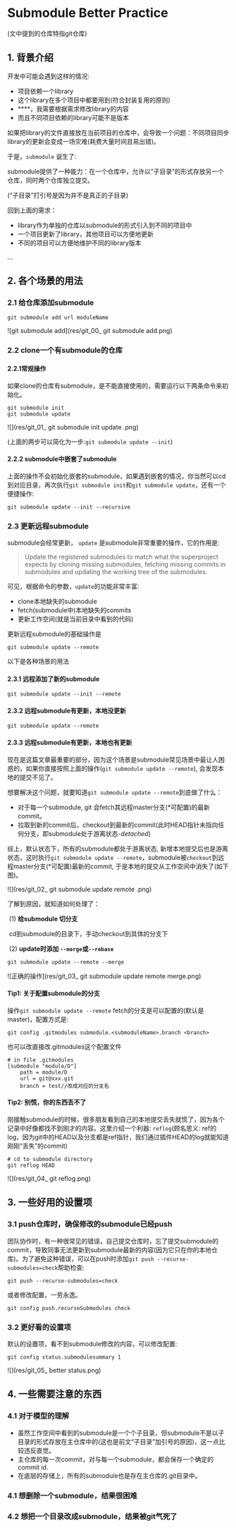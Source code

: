 # Submodule Better Practice

(文中提到的仓库特指git仓库)

## 1. 背景介绍

开发中可能会遇到这样的情况: 

- 项目依赖一个library
- 这个library在多个项目中都要用到(符合封装复用的原则) 
- ****，我需要根据需求修改library的内容
- 而且不同项目依赖的library可能不是版本

如果把library的文件直接放在当前项目的仓库中，会导致一个问题：不同项目同步library的更新会变成一场灾难(耗费大量时间且易出错)。

于是，`submodule` 诞生了:

submodule提供了一种能力：在一个仓库中，允许以“子目录”的形式存放另一个仓库，同时两个仓库独立提交。

(“子目录”打引号是因为并不是真正的子目录)

回到上面的需求：

- library作为单独的仓库以submodule的形式引入到不同的项目中
- 一个项目更新了library，其他项目可以方便地更新
- 不同的项目可以方便地维护不同的library版本

...

## 2. 各个场景的用法

### 2.1 给仓库添加submodule

```git
git submodule add url moduleName
```

![git submodule add](res/git_00_ git submodule add.png)

### 2.2 clone一个有submodule的仓库

#### 2.2.1常规操作 

如果clone的仓库有submodule，是不能直接使用的，需要运行以下两条命令来初始化。

```git
git submodule init
git submodule update
```

![](res/git_01_ git submodule init update .png)

(上面的两步可以简化为一步:`git submodule update --init`)

#### 2.2.2 submodule中嵌套了submodule

上面的操作不会初始化嵌套的submodule，如果遇到嵌套的情况，你当然可以cd到对应目录，再次执行`git submodule init`和`git submodule update`，还有一个便捷操作:

```git
git submodule update --init --recursive
```

### 2.3 更新远程submodule

submodule会经常更新， `update` 是submodule非常重要的操作，它的作用是:

> Update the registered submodules to match what the superproject expects by cloning missing submodules, fetching missing commits in submodules and updating the working tree of the submodules.

可见，根据命令的参数，`update`的功能非常丰富:

- clone本地缺失的submodule
- fetch(submodule中)本地缺失的commits
- 更新工作空间(就是当前目录中看到的代码)

更新远程submodule的基础操作是

```
git submodule update --remote
```

以下是各种场景的用法

#### 2.3.1 远程添加了新的submodule

```
git submodule update --init --remote
```

#### 2.3.2 远程submodule有更新，本地没更新

```
git submodule update --remote
```

#### 2.3.3  **远程submodule有更新，本地也有更新**

现在是这篇文章最重要的部分，因为这个场景是submodule常见场景中最让人困惑的，如果你直接按照上面的操作(`git submodule update --remote`), 会发现本地的提交不见了。

想要解决这个问题，就要知道`git submodule update --remote`到底做了什么：

- 对于每一个submodule, git 会fetch其远程master分支(*可配置)的最新commit。
- 拉取到新的commit后，checkout到最新的commit(此时HEAD指针未指向任何分支，即submodule处于游离状态-*detached*)

综上，默认状态下，所有的submodule都处于游离状态, 新增本地提交后也是游离状态，这时执行`git submodule update --remote`，submodule被`checkout`到远程master分支(*可配置)最新的commit, 于是本地的提交从工作空间中消失了(如下图)。

![](res/git_02_ git submodule update remote .png)

了解到原因，就知道如何处理了：

​	(1) **给submodule 切分支**

​		cd到submodule的目录下，手动checkout到具体的分支下

​	(2) **update时添加 `--merge`或`--rebase`**

```git
git submodule update --remote --merge
```

![正确的操作](res/git_03_ git submodule update remote merge.png)



#### Tip1: 关于配置submodule的分支

操作`git submodule update --remote` fetch的分支是可以配置的(默认是master)，配置方式是:

```git
git config .gitmodules submodule.<submoduleName>.branch <branch>
```

也可以改直接改.gitmodules这个配置文件

```
# in file .gitmodules
[submodule "module/D"]
	path = module/D
	url = git@xxx.git
	branch = test//改成对应的分支名 
```



#### Tip2: 别慌，你的东西丢不了

刚接触submodule的时候，很多朋友看到自己的本地提交丢失就慌了，因为各个记录中好像都找不到刚才的内容。这里介绍一个利器: `reflog`(顾名思义: ref的log，因为git中的HEAD以及分支都是ref指针，我们通过插件HEAD的log就能知道刚刚“丢失”的commit)

```
# cd to submodule directory
git reflog HEAD
```

![](res/git_04_ git reflog.png)

## 3. 一些好用的设置项

### 3.1 push仓库时，确保修改的submodule已经push

团队协作时，有一种很常见的错误，自己提交仓库时，忘了提交submodule的commit，导致同事无法更新到submodule最新的内容(因为它只在你的本地仓库)。为了避免这种错误，可以在push时添加`git push --recurse-submodules=check`帮助检查:

```
git push --recurse-submodules=check
```

或者修改配置，一劳永逸。

```
git config push.recurseSubmodules check
```

### 3.2 更好看的设置项

默认的设置项，看不到submodule修改的内容，可以修改配置:

```git
git config status.submodulesummary 1
```

![](res/git_05_ better status.png)

## 4. 一些需要注意的东西

### 4.1 对于模型的理解

- 虽然工作空间中看到的submodule是一个个子目录，但submodule不是以子目录的形式存放在主仓库中的(这也是前文“子目录”加引号的原因)，这一点比较违反直觉。
- 主仓库的每一次commit，对与每一个submodule，都会保存一个确定的commit id.
- 在底层的存储上，所有的submodule也是存在主仓库的.git目录中。

### 4.1 想删除一个submodule，结果很困难

### 4.2 想把一个目录改成submodule，结果被git气死了


